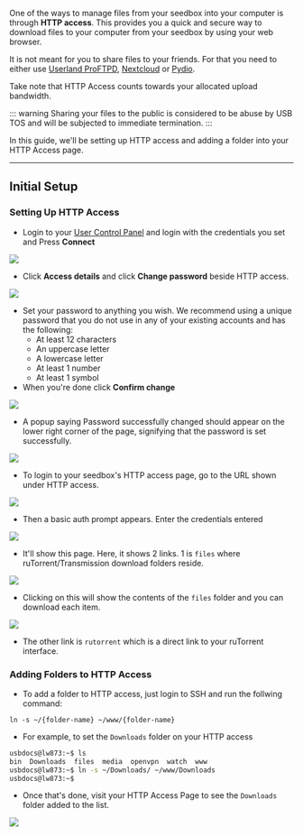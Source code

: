One of the ways to manage files from your seedbox into your computer is through **HTTP access**. This provides you a quick and secure way to download files to your computer from your seedbox by using your web browser.

It is not meant for you to share files to your friends. For that you need to either use [Userland ProFTPD](https://docs.usbx.me/books/file-transfer-protocol-%28ftp%29/page/userland-proftpd), [Nextcloud](https://docs.usbx.me/books/nextcloud) or [Pydio](https://docs.usbx.me/books/pydio).

Take note that HTTP Access counts towards your allocated upload bandwidth.

::: warning
Sharing your files to the public is considered to be abuse by USB TOS and will be subjected to immediate termination.
:::

In this guide, we'll be setting up HTTP access and adding a folder into your HTTP Access page.

***

## Initial Setup
### Setting Up HTTP Access

* Login to your [User Control Panel](https://cp.ultraseedbox.com) and login with the credentials you set and Press **Connect**

![](docs.usbx.me/uploads/images/gallery/2020-05/image-1590934220094.png)

* Click **Access details** and click **Change password** beside HTTP access.

![](docs.usbx.me/uploads/images/gallery/2020-05/image-1590950126285.png)

* Set your password to anything you wish. We recommend using a unique password that you do not use in any of your existing accounts and has the following:
  * At least 12 characters
  * An uppercase letter
  * A lowercase letter
  * At least 1 number
  * At least 1 symbol
* When you're done click **Confirm change**

![](docs.usbx.me/uploads/images/gallery/2020-05/image-1590950218550.png)

* A popup saying Password successfully changed should appear on the lower right corner of the page, signifying that the password is set successfully.

![](https://docs.usbx.me/uploads/images/gallery/2019-10/image2019-5-7_11-25-0%5B1%5D.png)

* To login to your seedbox's HTTP access page, go to the URL shown under HTTP access.

![](docs.usbx.me/uploads/images/gallery/2020-05/image-1590950327893.png)

* Then a basic auth prompt appears. Enter the credentials entered

![](docs.usbx.me/uploads/images/gallery/2020-05/image-1590950438564.png)

* It'll show this page. Here, it shows 2 links. 1 is `files` where ruTorrent/Transmission download folders reside.

![](docs.usbx.me/uploads/images/gallery/2020-05/image-1590950544650.png)

* Clicking on this will show the contents of the `files` folder and you can download each item.

![](docs.usbx.me/uploads/images/gallery/2020-05/image-1590950791512.png)

* The other link is `rutorrent` which is a direct link to your ruTorrent interface.

### Adding Folders to HTTP Access

* To add a folder to HTTP access, just login to SSH and run the follwing command:

`ln -s ~/{folder-name} ~/www/{folder-name}`

* For example, to set the `Downloads` folder on your HTTP access

```sh
usbdocs@lw873:~$ ls
bin  Downloads  files  media  openvpn  watch  www
usbdocs@lw873:~$ ln -s ~/Downloads/ ~/www/Downloads
usbdocs@lw873:~$
```

* Once that's done, visit your HTTP Access Page to see the `Downloads` folder added to the list.

![](docs.usbx.me/uploads/images/gallery/2020-05/image-1590951359270.png)